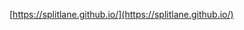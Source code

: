 [https://splitlane.github.io/](https://splitlane.github.io/)

<!--
### Hi there 👋

[![splitlane's GitHub stats](https://github-readme-stats.vercel.app/api?username=splitlane)](https://github.com/splitlane)
[![Readme Card](https://github-readme-stats.vercel.app/api/pin/?username=13190bot&repo=13190offseason2024&show_owner=true)](https://github.com/13190bot/13190offseason2024)



**splitlane/splitlane** is a ✨ _special_ ✨ repository because its `README.md` (this file) appears on your GitHub profile.

Here are some ideas to get you started:

- 🔭 I’m currently working on ...
- 🌱 I’m currently learning ...
- 👯 I’m looking to collaborate on ...
- 🤔 I’m looking for help with ...
- 💬 Ask me about ...
- 📫 How to reach me: ...
- 😄 Pronouns: ...
- ⚡ Fun fact: ...
-->
